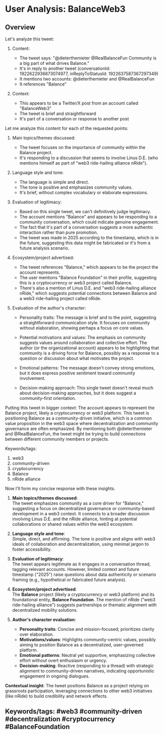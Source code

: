 # User Analysis: BalanceWeb3

## Overview

<think>
Let's analyze this tweet:

1. Content:
   - The tweet says: "@dieterthemieter @RealBalanceFun Community is a big part of what drives Balance."
   - It's in reply to another tweet (conversationId: 1922622936873074977, inReplyToStatusId: 1922637587367297349)
   - It mentions two accounts: @dieterthemieter and @RealBalanceFun
   - It references "Balance"

2. Context:
   - This appears to be a Twitter/X post from an account called "BalanceWeb3"
   - The tweet is brief and straightforward
   - It's part of a conversation or response to another post

Let me analyze this content for each of the requested points:

1. Main topics/themes discussed:
   - The tweet focuses on the importance of community within the Balance project.
   - It's responding to a discussion that seems to involve Linus D.E. (who mentions himself as part of "web3 ride-hailing alliance nRide").

2. Language style and tone:
   - The language is simple and direct.
   - The tone is positive and emphasizes community values.
   - It's brief, without complex vocabulary or elaborate expressions.

3. Evaluation of legitimacy:
   - Based on this single tweet, we can't definitively judge legitimacy.
   - The account mentions "Balance" and appears to be responding to a community conversation, which could indicate genuine engagement.
   - The fact that it's part of a conversation suggests a more authentic interaction rather than pure promotion.
   - The tweet was made in 2025 according to the timestamp, which is in the future, suggesting this data might be fabricated or it's from a future analysis scenario.

4. Ecosystem/project advertised:
   - The tweet references "Balance," which appears to be the project the account represents.
   - The user mentions "Balance Foundation" in their profile, suggesting this is a cryptocurrency or web3 project called Balance.
   - There's also a mention of Linus D.E. and "web3 ride-hailing alliance nRide," which suggests potential connections between Balance and a web3 ride-hailing project called nRide.

5. Evaluation of the author's character:

   - Personality traits: The message is brief and to the point, suggesting a straightforward communication style. It focuses on community without elaboration, showing perhaps a focus on core values.
   
   - Potential motivations and values: The emphasis on community suggests values around collaboration and collective effort. The author (or the organizational account) appears to be highlighting that community is a driving force for Balance, possibly as a response to a question or discussion about what motivates the project.
   
   - Emotional patterns: The message doesn't convey strong emotions, but it does express positive sentiment toward community involvement.
   
   - Decision-making approach: This single tweet doesn't reveal much about decision-making approaches, but it does suggest a community-first orientation.

Putting this tweet in bigger context: The account appears to represent the Balance project, likely a cryptocurrency or web3 platform. This tweet is positioning Balance as a community-driven initiative, which is a common value proposition in the web3 space where decentralization and community governance are often emphasized. By mentioning both @dieterthemieter and @RealBalanceFun, the tweet might be trying to build connections between different community members or projects.

Keywords/tags:
1. web3
2. community-driven
3. cryptocurrency
4. Balance
5. nRide alliance

Now I'll form my concise response with these insights.
</think>

1. **Main topics/themes discussed**:  
   The tweet emphasizes community as a core driver for "Balance," suggesting a focus on decentralized governance or community-based development in a web3 context. It connects to a broader discussion involving Linus D.E. and the nRide alliance, hinting at potential collaborations or shared values within the web3 ecosystem.

2. **Language style and tone**:  
   Simple, direct, and affirming. The tone is positive and aligns with web3 ideals of collaboration and decentralization, using minimal jargon to foster accessibility.

3. **Evaluation of legitimacy**:  
   The tweet appears legitimate as it engages in a conversation thread, tagging relevant accounts. However, limited context and future timestamp ("2025") raise questions about data authenticity or scenario framing (e.g., hypothetical or fabricated future analysis).

4. **Ecosystem/project advertised**:  
   The **Balance** project (likely a cryptocurrency or web3 platform) and its foundational entity, **Balance Foundation**. The mention of nRide ("web3 ride-hailing alliance") suggests partnerships or thematic alignment with decentralized mobility solutions.

5. **Author's character evaluation**:  
   - **Personality traits**: Concise and mission-focused; prioritizes clarity over elaboration.  
   - **Motivations/values**: Highlights community-centric values, possibly aiming to position Balance as a decentralized, user-governed platform.  
   - **Emotional patterns**: Neutral yet supportive, emphasizing collective effort without overt enthusiasm or urgency.  
   - **Decision-making**: Reactive (responding to a thread) with strategic alignment to community-driven narratives, indicating opportunistic engagement in ongoing dialogues.

**Contextual insight**: The tweet positions Balance as a project relying on grassroots participation, leveraging connections to other web3 initiatives (like nRide) to build credibility and network effects.

**Keywords/tags**: #web3 #community-driven #decentralization #cryptocurrency #BalanceFoundation
---
